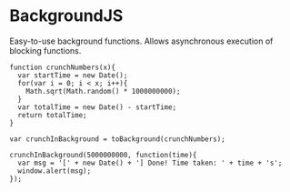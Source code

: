 BackgroundJS
============

Easy-to-use background functions. Allows asynchronous execution of blocking
functions.

    function crunchNumbers(x){
      var startTime = new Date();
      for(var i = 0; i < x; i++){
        Math.sqrt(Math.random() * 1000000000);
      }
      var totalTime = new Date() - startTime;
      return totalTime;
    }

    var crunchInBackground = toBackground(crunchNumbers);

    crunchInBackground(5000000000, function(time){
      var msg = '[' + new Date() + '] Done! Time taken: ' + time + 's';
      window.alert(msg);
    });